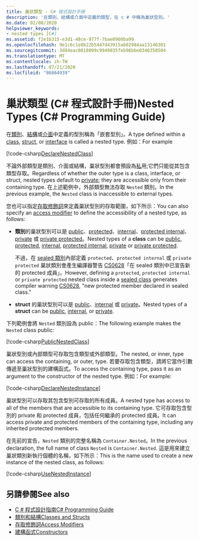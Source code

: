 ```yaml
---
title: 巢狀類型 - C# 程式設計手冊
description: '在類別、結構或介面中定義的類型，在 c # 中稱為巢狀型別。'
ms.date: 02/08/2020
helpviewer_keywords:
- nested types [C#]
ms.assetid: f2e1b315-e3d1-48ce-977f-7bae0960ba99
ms.openlocfilehash: 9e1c6c1e8b22b5447d43915ab02984aa13146301
ms.sourcegitcommit: 3d84eac0818099c9949035feb96bbe0346358504
ms.translationtype: MT
ms.contentlocale: zh-TW
ms.lasthandoff: 07/21/2020
ms.locfileid: "86864939"
---
```

# <a name="nested-types-c-programming-guide"></a><span data-ttu-id="391d6-103">巢狀類型 (C# 程式設計手冊)</span><span class="sxs-lookup"><span data-stu-id="391d6-103">Nested Types (C# Programming Guide)</span></span>

<span data-ttu-id="391d6-104">在[類別](../../language-reference/keywords/class.md)、[結構](../../language-reference/builtin-types/struct.md)或[介面](../../language-reference/keywords/interface.md)中定義的型別稱為「嵌套型別」。</span><span class="sxs-lookup"><span data-stu-id="391d6-104">A type defined within a [class](../../language-reference/keywords/class.md), [struct](../../language-reference/builtin-types/struct.md), or [interface](../../language-reference/keywords/interface.md) is called a nested type.</span></span> <span data-ttu-id="391d6-105">例如：</span><span class="sxs-lookup"><span data-stu-id="391d6-105">For example</span></span>

[!code-csharp[DeclareNestedClass](~/samples/snippets/csharp/objectoriented/nestedtypes.cs#DeclareNestedClass)]

<span data-ttu-id="391d6-106">不論外部類型是類別、介面或結構，巢狀型別都會預設為[私](../../language-reference/keywords/private.md)用;它們只能從其包含類型存取。</span><span class="sxs-lookup"><span data-stu-id="391d6-106">Regardless of whether the outer type is a class, interface, or struct, nested types default to [private](../../language-reference/keywords/private.md); they are accessible only from their containing type.</span></span> <span data-ttu-id="391d6-107">在上述範例中，外部類型無法存取 `Nested` 類別。</span><span class="sxs-lookup"><span data-stu-id="391d6-107">In the previous example, the `Nested` class is inaccessible to external types.</span></span>

<span data-ttu-id="391d6-108">您也可以指定[存取修飾詞](../../language-reference/keywords/access-modifiers.md)來定義巢狀型別的存取範圍，如下所示：</span><span class="sxs-lookup"><span data-stu-id="391d6-108">You can also specify an [access modifier](../../language-reference/keywords/access-modifiers.md) to define the accessibility of a nested type, as follows:</span></span>

- <span data-ttu-id="391d6-109">**類別**的巢狀型別可以是 [public](../../language-reference/keywords/public.md)、[protected](../../language-reference/keywords/protected.md)、[internal](../../language-reference/keywords/internal.md)、[protected internal](../../language-reference/keywords/protected-internal.md)、[private](../../language-reference/keywords/private.md) 或 [private protected](../../language-reference/keywords/private-protected.md)。</span><span class="sxs-lookup"><span data-stu-id="391d6-109">Nested types of a **class** can be [public](../../language-reference/keywords/public.md), [protected](../../language-reference/keywords/protected.md), [internal](../../language-reference/keywords/internal.md), [protected internal](../../language-reference/keywords/protected-internal.md), [private](../../language-reference/keywords/private.md) or [private protected](../../language-reference/keywords/private-protected.md).</span></span>

   <span data-ttu-id="391d6-110">不過，在 [sealed 類別](../../language-reference/keywords/sealed.md)內部定義 `protected`、`protected internal` 或 `private protected` 巢狀類別會產生編譯器警告 [CS0628](../../misc/cs0628.md)「在 sealed 類別中已宣告新的 protected 成員」。</span><span class="sxs-lookup"><span data-stu-id="391d6-110">However, defining a `protected`, `protected internal` or `private protected` nested class inside a [sealed class](../../language-reference/keywords/sealed.md) generates compiler warning [CS0628](../../misc/cs0628.md), "new protected member declared in sealed class."</span></span>
  
- <span data-ttu-id="391d6-111">**struct** 的巢狀型別可以是 [public](../../language-reference/keywords/public.md)、[internal](../../language-reference/keywords/internal.md) 或 [private](../../language-reference/keywords/private.md)。</span><span class="sxs-lookup"><span data-stu-id="391d6-111">Nested types of a **struct** can be [public](../../language-reference/keywords/public.md), [internal](../../language-reference/keywords/internal.md), or [private](../../language-reference/keywords/private.md).</span></span>

<span data-ttu-id="391d6-112">下列範例會將 `Nested` 類別設為 public：</span><span class="sxs-lookup"><span data-stu-id="391d6-112">The following example makes the `Nested` class public:</span></span>

[!code-csharp[PublicNestedClass](~/samples/snippets/csharp/objectoriented/nestedtypes.cs#PublicNestedClass)]

<span data-ttu-id="391d6-113">巢狀型別或內部類型可存取包含類型或外部類型。</span><span class="sxs-lookup"><span data-stu-id="391d6-113">The nested, or inner, type can access the containing, or outer, type.</span></span> <span data-ttu-id="391d6-114">若要存取包含類型，請將它當作引數傳遞至巢狀型別的建構函式。</span><span class="sxs-lookup"><span data-stu-id="391d6-114">To access the containing type, pass it as an argument to the constructor of the nested type.</span></span> <span data-ttu-id="391d6-115">例如：</span><span class="sxs-lookup"><span data-stu-id="391d6-115">For example:</span></span>

[!code-csharp[DeclareNestedInstance](~/samples/snippets/csharp/objectoriented/nestedtypes.cs#DeclareNestedInstance)]

<span data-ttu-id="391d6-116">巢狀型別可以存取其包含型別可存取的所有成員。</span><span class="sxs-lookup"><span data-stu-id="391d6-116">A nested type has access to all of the members that are accessible to its containing type.</span></span> <span data-ttu-id="391d6-117">它可存取包含型別的 private 和 protected 成員，包括任何繼承的 protected 成員。</span><span class="sxs-lookup"><span data-stu-id="391d6-117">It can access private and protected members of the containing type, including any inherited protected members.</span></span>

<span data-ttu-id="391d6-118">在先前的宣告，`Nested` 類別的完整名稱為 `Container.Nested`。</span><span class="sxs-lookup"><span data-stu-id="391d6-118">In the previous declaration, the full name of class `Nested` is `Container.Nested`.</span></span> <span data-ttu-id="391d6-119">這是用來建立巢狀類別新執行個體的名稱，如下所示：</span><span class="sxs-lookup"><span data-stu-id="391d6-119">This is the name used to create a new instance of the nested class, as follows:</span></span>

[!code-csharp[UseNestedInstance](~/samples/snippets/csharp/objectoriented/nestedtypes.cs#UseNestedInstance)]

## <a name="see-also"></a><span data-ttu-id="391d6-120">另請參閱</span><span class="sxs-lookup"><span data-stu-id="391d6-120">See also</span></span>

- [<span data-ttu-id="391d6-121">C # 程式設計指南</span><span class="sxs-lookup"><span data-stu-id="391d6-121">C# Programming Guide</span></span>](../index.md)
- [<span data-ttu-id="391d6-122">類別和結構</span><span class="sxs-lookup"><span data-stu-id="391d6-122">Classes and Structs</span></span>](./index.md)
- [<span data-ttu-id="391d6-123">存取修飾詞</span><span class="sxs-lookup"><span data-stu-id="391d6-123">Access Modifiers</span></span>](./access-modifiers.md)
- [<span data-ttu-id="391d6-124">建構函式</span><span class="sxs-lookup"><span data-stu-id="391d6-124">Constructors</span></span>](./constructors.md)
